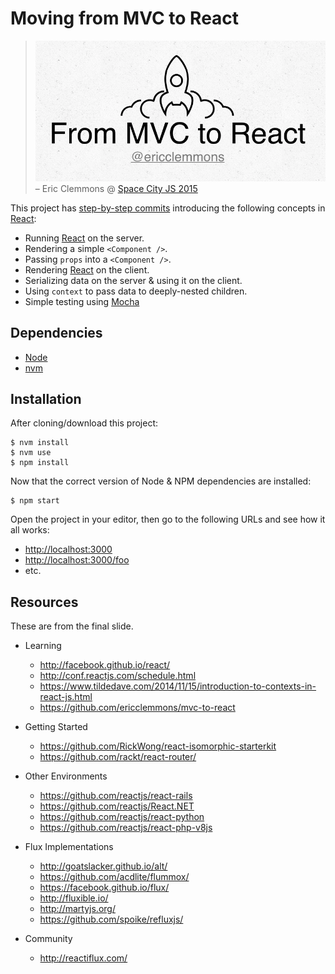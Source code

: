 # Moving from MVC to React

> [![](logo.png)](http://www.slideshare.net/ericclemmons/from-mvc-to-react)
> – Eric Clemmons @ [Space City JS 2015](http://spacecityjs.com/)

This project has [step-by-step commits][commits] introducing the following
concepts in [React][react]:

- Running [React][react] on the server.
- Rendering a simple `<Component />`.
- Passing `props` into a `<Component />`.
- Rendering [React][react] on the client.
- Serializing data on the server & using it on the client.
- Using `context` to pass data to deeply-nested children.
- Simple testing using [Mocha][mocha]


## Dependencies

- [Node](https://nodejs.org/)
- [nvm](https://github.com/creationix/nvm)


## Installation

After cloning/download this project:

```shell
$ nvm install
$ nvm use
$ npm install
```

Now that the correct version of Node & NPM dependencies are installed:

```shell
$ npm start
```

Open the project in your editor, then go to the following URLs and see
how it all works:

- <http://localhost:3000>
- <http://localhost:3000/foo>
- etc.


## Resources

These are from the final slide.

- Learning
  + <http://facebook.github.io/react/>
  + <http://conf.reactjs.com/schedule.html>
  + <https://www.tildedave.com/2014/11/15/introduction-to-contexts-in-react-js.html>
  + <https://github.com/ericclemmons/mvc-to-react>

- Getting Started
  + <https://github.com/RickWong/react-isomorphic-starterkit>
  + <https://github.com/rackt/react-router/>

- Other Environments
  + <https://github.com/reactjs/react-rails>
  + <https://github.com/reactjs/React.NET>
  + <https://github.com/reactjs/react-python>
  + <https://github.com/reactjs/react-php-v8js>

- Flux Implementations
  + <http://goatslacker.github.io/alt/>
  + <https://github.com/acdlite/flummox/>
  + <https://facebook.github.io/flux/>
  + <http://fluxible.io/>
  + <http://martyjs.org/>
  + <https://github.com/spoike/refluxjs/>

- Community
  + <http://reactiflux.com/>


[commits]: https://github.com/ericclemmons/mvc-to-react/commits/master
[mocha]: http://mochajs.org/
[react]: http://facebook.github.io/react/
